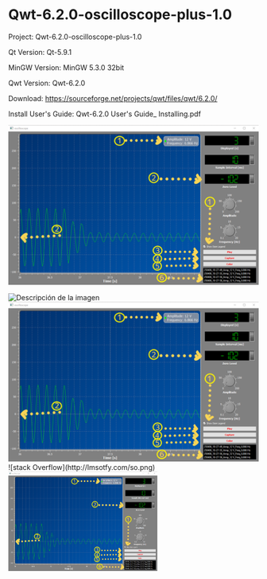 # Qwt-6.2.0-oscilloscope-plus-1.0
Project: 
Qwt-6.2.0-oscilloscope-plus-1.0

Qt Version:
Qt-5.9.1

MinGW Version:
MinGW 5.3.0 32bit


Qwt Version:
Qwt-6.2.0

Download:
https://sourceforge.net/projects/qwt/files/qwt/6.2.0/

Install User's Guide:
Qwt-6.2.0 User's Guide_ Installing.pdf

![Descripción de la imagen](https://github.com/ArielRiveraC/Qwt-6.2.0-oscilloscope-plus1.0/blob/37f0b4a83351299eb36d6129dac17b17f7b3a288/image1.png)

<img src="https://github.com/ArielRiveraC/Qwt-6.2.0-oscilloscope-plus1.0/blob/37f0b4a83351299eb36d6129dac17b17f7b3a288/image1.png)" alt="Descripción de la imagen" width="50%" />

<img src="https://github.com/ArielRiveraC/Qwt-6.2.0-oscilloscope-plus1.0/blob/b9bc36060212ede40ea62f888e664fd3c6c8947e/image1.png" alt="Descripción de la imagen" width="1200" />
![stack Overflow](http://lmsotfy.com/so.png)

<img src="https://github.com/ArielRiveraC/Qwt-6.2.0-oscilloscope-plus1.0/blob/b9bc36060212ede40ea62f888e664fd3c6c8947e/image1.png" alt="Texto alternativo" width="300" height="200">
